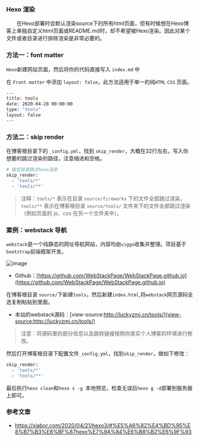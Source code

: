 ###  Hexo 渲染

&emsp;&emsp;在Hexo部署时会默认渲染source下的所有html页面，但有时候想在Hexo博客上单独自定义html页面或README.md时，却不希望被Hexo渲染。因此对某个文件或者目录进行排除渲染是非常必要的。

### 方法一：font matter

`Hexo`新建网站页面，然后将你的代码直接写入 `index.md` 中

在 `Front matter` 中添加 `layout: false`，此方法适用于单一的纯`HTML`
`CSS` 页面。

```bash
---
title: tools
date: 2020-04-28 00:00:00
type: "tools"
layout: false
---
```

### 方法二：skip render

在博客根目录下的 `_config.yml`，找到 `skip_render`，大概在32行左右，写入你想要的跳过渲染的路径，注意缩进和空格。


```bash
# 指定目录跳过hexo渲染
skip_render:
  - 'tools/*'
  - 'tools/**'
```

>注释：`tools/*` 表示在目录 `source/fireworks` 下的文件全部跳过渲染，`tools/**` 表示在博客根目录 `source/tools/` 文件夹下的文件全部跳过渲染（例如页面的 js、css 在另一个文件夹中）。

### 案例：webstack 导航 

`webstack`是一个纯静态的网址导航网站，内容均由`viggo`收集并整理。项目基于`bootstrap`前端框架开发。

![image](https://camo.githubusercontent.com/41111c4c1d9922982f380566e6a2f8415204c52c/687474703a2f2f7777772e776562737461636b2e63632f6173736574732f696d616765732f707265766965772e676966)

- Github：[https://github.com/WebStackPage/WebStackPage.github.io](https://github.com/WebStackPage/WebStackPage.github.io)

在博客根目录 `source/`下新建`tools`，然后新建`index.html`,将`webstack`网页源码全选复制粘贴到里面。

- 本站的webstack源码：[view-source:http://luckyzmj.cn/tools/](view-source:http://luckyzmj.cn/tools/)

>注意：将源码里的部分信息以及跳转链接按照你真实个人博客的环境进行修改。

然后打开博客根目录下配置文件`_config.yml`，找到`skip_render`，做如下修改：

```bash
skip_render:
  - 'tools/*'
  - 'tools/**'
```

最后执行`hexo clean`和`hexo s -g `本地预览，检查无误后`hexo g -d`部署到服务器上即可。


### 参考文章

- https://xiabor.com/2020/04/21/hexo3/#%E5%A6%82%E4%BD%95%E8%B7%B3%E8%BF%87hexo%E7%9A%84%E6%B8%B2%E6%9F%93



